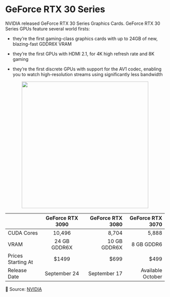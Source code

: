 # GeForce RTX 30 Series

NVIDIA released GeForce RTX 30 Series Graphics Cards. GeForce RTX 30 Series GPUs feature several world firsts: 

- they’re the first gaming-class graphics cards with up to 24GB of new, blazing-fast GDDR6X VRAM

- they’re the first GPUs with HDMI 2.1, for 4K high refresh rate and 8K gaming

- they’re the first discrete GPUs with support for the AV1 codec, enabling you to watch high-resolution streams using significantly less bandwidth

[<p align="center"><img src="https://github.com/Machine-Learning-Tokyo/AI-ML-Newsletter/blob/master/images/GeForce-RTX-30-Series.jpg" width="400"  /></p>](https://www.anandtech.com/show/16057/nvidia-announces-the-geforce-rtx-30-series-ampere-for-gaming-starting-with-rtx-3080-rtx-3090)

|                    | GeForce RTX 3090 | GeForce RTX 3080 | GeForce RTX 3070 | 
| -------------      |:-------------:   | -----:           | ----:            |
| CUDA Cores         | 10,496           | 8,704            | 5,888            |
| VRAM               | 24 GB GDDR6X     | 10 GB GDDR6X     | 8 GB GDDR6       |
| Prices Starting At | $1499            | $699             | $499             |
| Release Date       | September 24     | September 17     | Available October|




📌 Source: [NVIDIA](https://www.nvidia.com/en-us/geforce/news/introducing-rtx-30-series-graphics-cards/)
